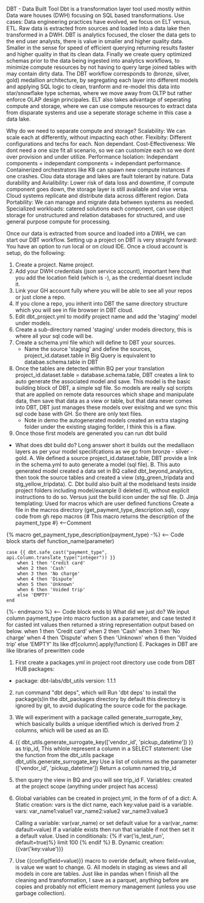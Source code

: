 DBT - Data Built Tool
Dbt is a transformation layer tool used mostly within Data ware houses (DWH) focusing on SQL based transformations.
Use cases: Data engineering practices have evolved, we focus on ELT versus, ETL. Raw data is extracted from 
sources and loaded into a data lake then transformed in a DWH. DBT is analytics focused, the closer the data gets to 
the end user analysts, there is value in smaller and higher quality data. Smaller in the sense for speed of efficient querying 
returning results faster and higher quality in that its clean data. Finally we create query optimized schemas prior to the data being 
ingested into analytics workflows, to minimize compute resources by not having to query large joined tables with may contain dirty data. 
The DBT workflow corresponds to (bronze, silver, gold)  medallion architecture, by segregating each layer into different models and applying SQL logic
to clean, tranform and re-model this data into star/snowflake type schemas, where we move away from OLTP but rather enforce OLAP design principales.
ELT also takes advantage of seperating compute and storage, where we can use compute resources to extract data from disparate systems 
and use a seperate storage scheme in this case a data lake.

Why do we need to separate compute and storage?
Scalability: We can scale each at differently, without impacting each other.
Flexibity: Different configurations and techs for each. Non dependant.
Cost-Effectiveness: We dont need a one size fit all scenario, so we can customize each so we dont over provision and under
utilize.
Performance Isolation: Independant components  = independant components = independant performance. 
Containerized orchestrators like K8 can spawn new compute instances if one crashes. Clou data storage and lakes
are fault tolerant by nature. 
Data durability and Avialibility: Lower risk of data loss and downtime, if compute component goes down, the storage
layer is still available and vise versa. Cloud systems replicate and distribute data across different region.
Data Portability: We can manage and migrate data between systems as needed.
Specialized workloads: catered solutions each component, can use object storage for unstructured and relation databases 
for structured, and use general purpose compute for processing.

Once our data is extracted from source and loaded into a DWH, we can start our DBT workflow.
Setting up a project on DBT is very straight forward: You have an option to run local or on cloud IDE. Once a cloud account is setup, do the following:
1. Create a project. Name project.
2. Add your DWH credentials (json service account), important here that you add the location field (which is <region>-<zone>), as the credential doesnt include it.
3. Link your GH account fully where you will be able to see all your repos or just clone a repo.
4. If you clone a repo, you inherit into DBT the same directory structure which you will see in file browser in DBT cloud.
5. Edit dbt_project.yml to modify project name and add the 'staging' model under models.
6. Create a sub-directory named 'staging' under models directory, this is where all your sql code will be.
7. Create a schema.yml file which will define to DBT your sources.
    - Name the source 'staging' and define the sources, project_id.dataset.table in Big Query is equivalent to databae.schema.table in DBT 
8. Once the tables are detected within BQ per your translation project_id.dataset.table =  database.schema.table, DBT creates a link to auto generate the associated model and save. 
This model is the basic building block of DBT, a simple sql file. So models are really sql scripts that are applied on remote data resources which shape and manipulate data, then save
that data as a view or table, but that data never comes into DBT, DBT just manages these models over exisitng and we sync this sql  code base with GH. So there are only text files.  
    - Note in demo the autogenerated models created an extra staging folder under the existing staging forlder, I think this is a flaw.
9. Once those first models are generated you can run dbt build
- What does dbt build do? Long answer short it builds out the medalliaon layers as per your model speciifcations as we go from bronze - silver - gold. 
A. We defined a source project_id.dataset.table, DBT provide a link in the schema.yml to auto generate a model (sql file).
B. This auto generated model created a data set in BQ called dbt_beyond_analytics, then took the source tables and created a view (stg_green_tripdata and stg_yellow_tripdata).
C. Dbt build also built al the modelsand tests inside project folders including model/example (I deleted it), without explicit instructions to do so.
Versus just the build icon under the sql file.
D. Jinja templating: Used for macros which are user defined functions
Create a file in the macros directory (get_payment_type_description.sql), copy code from gh repo macros
{# This macro returns the description of the payment_type #} <--Comment

   
{% macro get_payment_type_description(payment_type) -%} <-- Code block starts
                    def function_name(parameter)

    case {{ dbt.safe_cast("payment_type", api.Column.translate_type("integer")) }}  
        when 1 then 'Credit card'
        when 2 then 'Cash'
        when 3 then 'No charge'
        when 4 then 'Dispute'
        when 5 then 'Unknown'
        when 6 then 'Voided trip'
        else 'EMPTY'
    end

{%- endmacro %} <-- Code block ends
b) What did we just do? We input column payment_type into macro fuction as a parameter, 
and case tested it for casted int values then returned a string representation output based on below.
            when 1 then 'Credit card'
            when 2 then 'Cash'
            when 3 then 'No charge'
            when 4 then 'Dispute'
            when 5 then 'Unknown'
            when 6 then 'Voided trip'
            else 'EMPTY'
Its like df[column].apply(function)
E. Packages in DBT are like libraries of prewritten code
1. First create a packages.yml in project root directory use code from DBT HUB
packages:
  - package: dbt-labs/dbt_utils
    version: 1.1.1 
2. run command "dbt deps", which will Run 'dbt deps' to install the package(s)in the dbt_packages directory 
by default this directory is ignored by git, to avoid duplicating the source code for the package.
3. We will experiment with a package called generate_surrogate_key, which basically builds a unique identified 
which is derived from 2 columns, which will be used as an ID.
4.  {{ dbt_utils.generate_surrogate_key(['vendor_id', 'pickup_datetime']) }} as trip_id,
This whlole represent a column in a SELECT statement: Use the function from the dbt_utils package
dbt_utils.generate_surrogate_key
Use a list of columns as the parameter (['vendor_id', 'pickup_datetime'])
Return a column named trip_id
5. then query the view in BQ and you will see trip_id
F. Variables: created at the project scope (anything under project has access)
1. Global variables can be created in project.yml, in the form of of a dict:
A. Static creation:
    vars is the dict name, each key:value paid is a variable.
    vars: 
        var_name1:value1
        var_name2:value2
        var_name3:value3
    
    Calling a variable:
        var(var_name) or set default value for a var(var_name: dafault=value)
If a variable exists then run that variable if not then set it a default value.
    Used in conditionals:
    {% if var('is_test_run', default=true)%}
        limit 100
    {% endif %}
B. Dynamic creation: {{var('key:value')}}  

2. Use {{config(field=value)}} macro to overide default, where field=value, is 
value we want to change.
G. All models in staging as views and all models in core are tables. Just like in 
pandas when I finish all the cleaning and transformation, I save as a parquet, 
anything before are copies and probably not efficient memory management 
(unless you use garbage collection).


